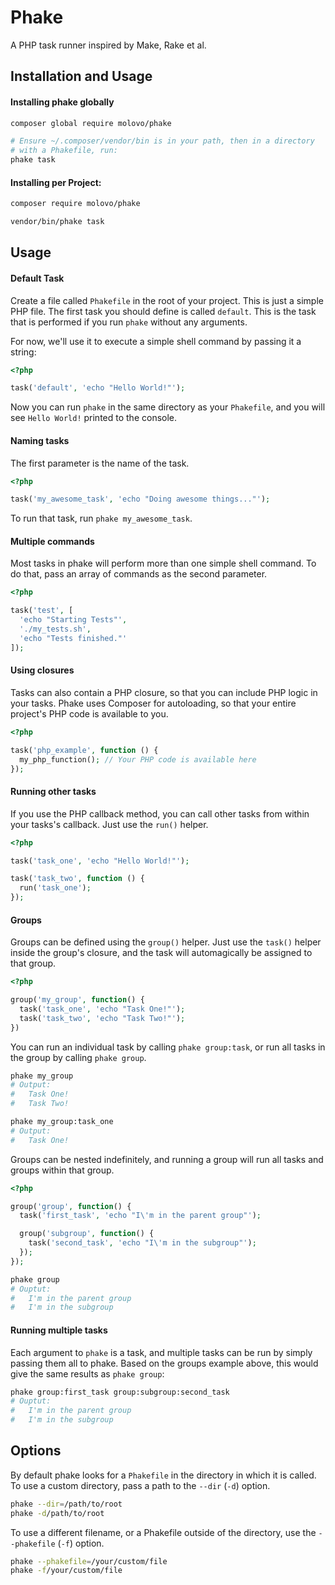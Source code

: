 # Phake

A PHP task runner inspired by Make, Rake et al.

## Installation and Usage

#### Installing phake globally

```sh
composer global require molovo/phake

# Ensure ~/.composer/vendor/bin is in your path, then in a directory
# with a Phakefile, run:
phake task
```

#### Installing per Project:

```sh
composer require molovo/phake

vendor/bin/phake task
```

## Usage

#### Default Task

Create a file called `Phakefile` in the root of your project. This is just a simple PHP file. The first task you should define is called `default`. This is the task that is performed if you run `phake` without any arguments.

For now, we'll use it to execute a simple shell command by passing it a string:

```php
<?php

task('default', 'echo "Hello World!"');
```

Now you can run `phake` in the same directory as your `Phakefile`, and you will see `Hello World!` printed to the console.

#### Naming tasks

The first parameter is the name of the task.

```php
<?php

task('my_awesome_task', 'echo "Doing awesome things..."');
```

To run that task, run `phake my_awesome_task`.

#### Multiple commands

Most tasks in phake will perform more than one simple shell command. To do that, pass an array of commands as the second parameter.

```php
<?php

task('test', [
  'echo "Starting Tests"',
  './my_tests.sh',
  'echo "Tests finished."'
]);
```

#### Using closures

Tasks can also contain a PHP closure, so that you can include PHP logic in your tasks. Phake uses Composer for autoloading, so that your entire project's PHP code is available to you.

```php
<?php

task('php_example', function () {
  my_php_function(); // Your PHP code is available here
});
```

#### Running other tasks

If you use the PHP callback method, you can call other tasks from within your tasks's callback. Just use the `run()` helper.

```php
<?php

task('task_one', 'echo "Hello World!"');

task('task_two', function () {
  run('task_one');
});
```

#### Groups

Groups can be defined using the `group()` helper. Just use the `task()` helper inside the group's closure, and the task will automagically be assigned to that group.

```php
<?php

group('my_group', function() {
  task('task_one', 'echo "Task One!"');
  task('task_two', 'echo "Task Two!"');
})
```

You can run an individual task by calling `phake group:task`, or run all tasks in the group by calling `phake group`.

```sh
phake my_group
# Output:
#   Task One!
#   Task Two!

phake my_group:task_one
# Output:
#   Task One!
```

Groups can be nested indefinitely, and running a group will run all tasks and groups within that group.

```php
<?php

group('group', function() {
  task('first_task', 'echo "I\'m in the parent group"');

  group('subgroup', function() {
    task('second_task', 'echo "I\'m in the subgroup"');
  });
});
```

```sh
phake group
# Ouptut:
#   I'm in the parent group
#   I'm in the subgroup
```

#### Running multiple tasks

Each argument to `phake` is a task, and multiple tasks can be run by simply passing them all to phake. Based on the groups example above, this would give the same results as `phake group`:

```sh
phake group:first_task group:subgroup:second_task
# Ouptut:
#   I'm in the parent group
#   I'm in the subgroup
```

## Options

By default phake looks for a `Phakefile` in the directory in which it is called.
To use a custom directory, pass a path to the `--dir` (`-d`) option.

```sh
phake --dir=/path/to/root
phake -d/path/to/root
```

To use a different filename, or a Phakefile outside of the directory, use the
`--phakefile` (`-f`) option.

```sh
phake --phakefile=/your/custom/file
phake -f/your/custom/file
```
